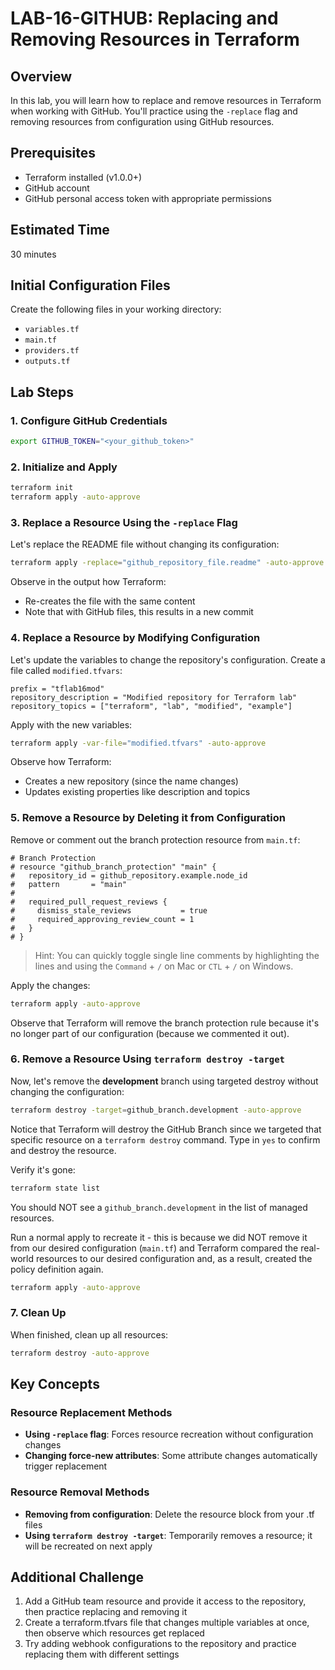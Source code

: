# LAB-16-GITHUB: Replacing and Removing Resources in Terraform

## Overview
In this lab, you will learn how to replace and remove resources in Terraform when working with GitHub. You'll practice using the `-replace` flag and removing resources from configuration using GitHub resources.

## Prerequisites
- Terraform installed (v1.0.0+)
- GitHub account
- GitHub personal access token with appropriate permissions

## Estimated Time
30 minutes

## Initial Configuration Files

Create the following files in your working directory:

 - `variables.tf`
 - `main.tf`
 - `providers.tf`
 - `outputs.tf`

## Lab Steps

### 1. Configure GitHub Credentials

```bash
export GITHUB_TOKEN="<your_github_token>"
```

### 2. Initialize and Apply
```bash
terraform init
terraform apply -auto-approve
```

### 3. Replace a Resource Using the `-replace` Flag

Let's replace the README file without changing its configuration:

```bash
terraform apply -replace="github_repository_file.readme" -auto-approve
```

Observe in the output how Terraform:
- Re-creates the file with the same content
- Note that with GitHub files, this results in a new commit

### 4. Replace a Resource by Modifying Configuration

Let's update the variables to change the repository's configuration. Create a file called `modified.tfvars`:

```hcl
prefix = "tflab16mod"
repository_description = "Modified repository for Terraform lab"
repository_topics = ["terraform", "lab", "modified", "example"]
```

Apply with the new variables:

```bash
terraform apply -var-file="modified.tfvars" -auto-approve
```

Observe how Terraform:
- Creates a new repository (since the name changes)
- Updates existing properties like description and topics

### 5. Remove a Resource by Deleting it from Configuration

Remove or comment out the branch protection resource from `main.tf`:

```hcl
# Branch Protection
# resource "github_branch_protection" "main" {
#   repository_id = github_repository.example.node_id
#   pattern       = "main"
#   
#   required_pull_request_reviews {
#     dismiss_stale_reviews           = true
#     required_approving_review_count = 1
#   }
# }
```

> Hint: You can quickly toggle single line comments by highlighting the lines and using the `Command` + `/` on Mac or `CTL` + `/` on Windows.

Apply the changes:

```bash
terraform apply -auto-approve
```

Observe that Terraform will remove the branch protection rule because it's no longer part of our configuration (because we commented it out).

### 6. Remove a Resource Using `terraform destroy -target`

Now, let's remove the **development** branch using targeted destroy without changing the configuration:

```bash
terraform destroy -target=github_branch.development -auto-approve
```

Notice that Terraform will destroy the GitHub Branch since we targeted that specific resource on a `terraform destroy` command. Type in `yes` to confirm and destroy the resource.

Verify it's gone:

```bash
terraform state list
```

You should NOT see a `github_branch.development` in the list of managed resources.


Run a normal apply to recreate it - this is because we did NOT remove it from our desired configuration (`main.tf`) and Terraform compared the real-world resources to our desired configuration and, as a result, created the policy definition again.

```bash
terraform apply -auto-approve
```

### 7. Clean Up

When finished, clean up all resources:

```bash
terraform destroy -auto-approve
```

## Key Concepts

### Resource Replacement Methods
- **Using `-replace` flag**: Forces resource recreation without configuration changes
- **Changing force-new attributes**: Some attribute changes automatically trigger replacement

### Resource Removal Methods
- **Removing from configuration**: Delete the resource block from your .tf files
- **Using `terraform destroy -target`**: Temporarily removes a resource; it will be recreated on next apply

## Additional Challenge

1. Add a GitHub team resource and provide it access to the repository, then practice replacing and removing it
2. Create a terraform.tfvars file that changes multiple variables at once, then observe which resources get replaced
3. Try adding webhook configurations to the repository and practice replacing them with different settings